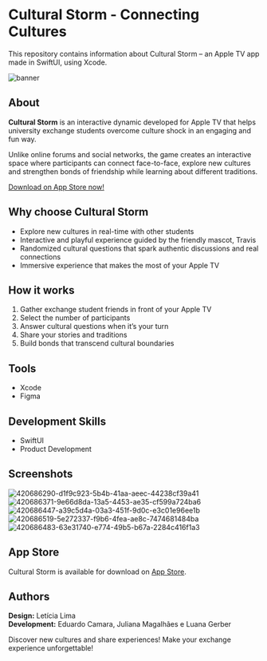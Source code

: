 # Cultural Storm - Connecting Cultures
This repository contains information about Cultural Storm – an Apple TV app made in SwiftUI, using Xcode.<br>

![banner](https://github.com/user-attachments/assets/e45e2314-a59e-4730-9d38-a5e3972315a3)


## About
**Cultural Storm** is an interactive dynamic developed for Apple TV that helps university exchange students overcome culture shock in an engaging and fun way. 

Unlike online forums and social networks, the game creates an interactive space where participants can connect face-to-face, explore new cultures and strengthen bonds of friendship while learning about different traditions.

<a href="https://apps.apple.com/br/app/cultural-storm/id6743093618?l=en-GB">Download on App Store now!</a>

## Why choose Cultural Storm
- Explore new cultures in real-time with other students
- Interactive and playful experience guided by the friendly mascot, Travis
- Randomized cultural questions that spark authentic discussions and real connections
- Immersive experience that makes the most of your Apple TV

## How it works
1. Gather exchange student friends in front of your Apple TV
2. Select the number of participants
3. Answer cultural questions when it’s your turn
4. Share your stories and traditions
5. Build bonds that transcend cultural boundaries

## Tools
- Xcode
- Figma

## Development Skills
- SwiftUI
- Product Development

## Screenshots

![420686290-d1f9c923-5b4b-41aa-aeec-44238cf39a41](https://github.com/user-attachments/assets/03f653fb-0cb9-4dea-a653-e13bb415721b)
![420686371-9e66d8da-13a5-4453-ae35-cf599a724ba6](https://github.com/user-attachments/assets/4c370172-8d44-45b3-aab2-70c1c75f9fbb)
![420686447-a39c5d4a-03a3-451f-9d0c-e3c01e96ee1b](https://github.com/user-attachments/assets/dc4165e4-3740-43b9-b627-fe3aa77bbc20)
![420686519-5e272337-f9b6-4fea-ae8c-7474681484ba](https://github.com/user-attachments/assets/fb276623-5bdf-47e6-8930-e68ef80264c2)
![420686483-63e31740-e774-49b5-b67a-2284c416f1a3](https://github.com/user-attachments/assets/6736390d-8ca0-4cb3-a96f-38536ef41e88)


## App Store
Cultural Storm is available for download on <a href="https://apps.apple.com/br/app/cultural-storm/id6743093618?l=en-GB">App Store</a>.

## Authors  
**Design:** Letícia Lima<br>
**Development:** Eduardo Camara, Juliana Magalhães e Luana Gerber 


Discover new cultures and share experiences!
Make your exchange experience unforgettable!
